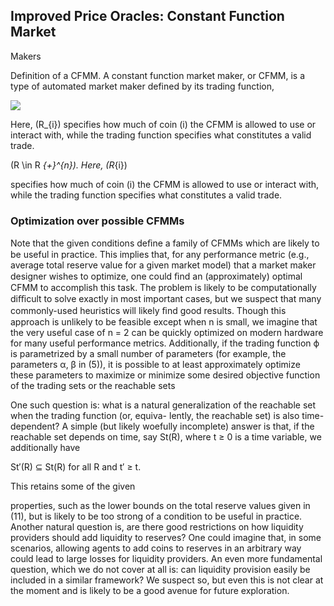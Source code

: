 
## Improved Price Oracles: Constant Function Market
Makers

Definition of a CFMM. A constant function market maker, or CFMM, 
is a type of automated market maker defined by its trading function,
<!-- LaTeX Image Link Created via https://sambacha.github.io/github-flavoured-latex/ x -->
<img src="https://render.githubusercontent.com/render/math?math=%5Cbegin%7Balign%7D%0A%5Cvarphi%3A%20R%20_%7B%2B%7D%5E%7Bn%7D%20%5Ctimes%20R%20_%7B%2B%7D%5E%7Bn%7D%20%5Ctimes%20R%20_%7B%2B%7D%5E%7Bn%7D%20%5Crightarrow%20R%0A%5Cend%7Balign%7D">

<!-- LaTeX
\begin{align}
\varphi: R _{+}^{n} \times R _{+}^{n} \times R _{+}^{n} \rightarrow R
\end{align}
-->

Here, \(R_{i}\) specifies how much of coin \(i\) the CFMM is allowed to use or interact with, while the trading function specifies what constitutes a valid trade.

\(R \in R _{+}^{n}\). Here, \(R_{i}\) 

specifies how much of coin \(i\) the CFMM is allowed to use or interact with, 
while the trading function specifies what constitutes a valid trade.

### Optimization over possible CFMMs

Note that the given conditions deﬁne a family of CFMMs which are likely to be useful in
practice. This implies that, for any performance metric (e.g., average total reserve value
for a given market model) that a market maker designer wishes to optimize, one could
ﬁnd an (approximately) optimal CFMM to accomplish this task. The problem is likely to be
computationally diﬃcult to solve exactly in most important cases, but we suspect that many
commonly-used heuristics will likely ﬁnd good results. Though this approach is unlikely to
be feasible except when n is small, we imagine that the very useful case of n = 2 can be
quickly optimized on modern hardware for many useful performance metrics.
Additionally, if the trading function ϕ is parametrized by a small number of parameters
(for example, the parameters α, β in (5)), it is possible to at least approximately optimize
these parameters to maximize or minimize some desired objective function of the trading
sets or the reachable sets

One such question is:
what is a natural generalization of the reachable set when the trading function (or, equiva-
lently, the reachable set) is also time-dependent? A simple (but likely woefully incomplete)
answer is that, if the reachable set depends on time, say St(R), where t ≥ 0 is a time variable,
we additionally have 

St′(R) ⊆ St(R) for all R and t′ ≥ t. 

This retains some of the given

properties, such as the lower bounds on the total reserve values given in (11), but is likely
to be too strong of a condition to be useful in practice.
Another natural question is, are there good restrictions on how liquidity providers should
add liquidity to reserves? One could imagine that, in some scenarios, allowing agents to add
coins to reserves in an arbitrary way could lead to large losses for liquidity providers. An
even more fundamental question, which we do not cover at all is: can liquidity provision
easily be included in a similar framework? We suspect so, but even this is not clear at the
moment and is likely to be a good avenue for future exploration.
